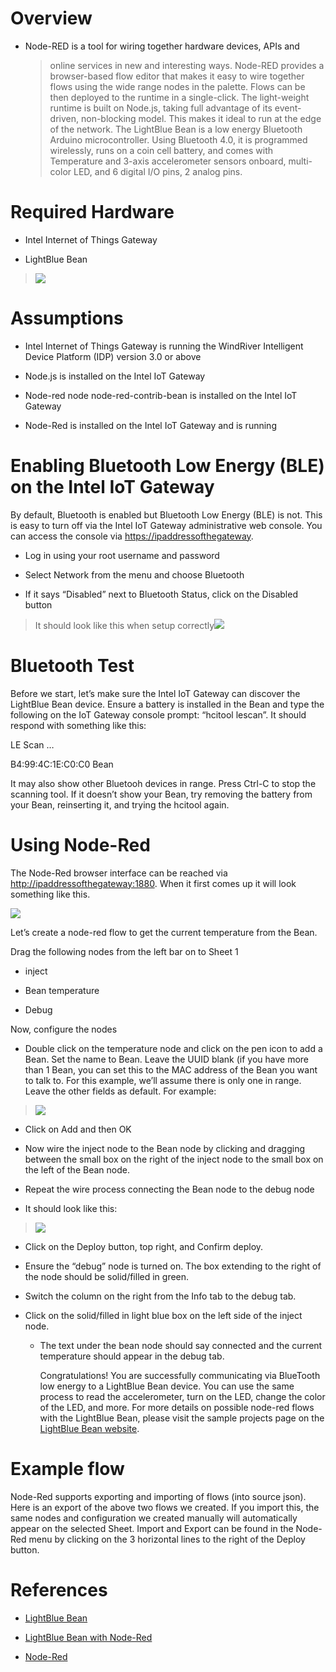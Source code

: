 Overview
========

-   Node-RED is a tool for wiring together hardware devices, APIs and
    > online services in new and interesting ways. Node-RED provides a
    > browser-based flow editor that makes it easy to wire together
    > flows using the wide range nodes in the palette. Flows can be then
    > deployed to the runtime in a single-click. The light-weight
    > runtime is built on Node.js, taking full advantage of its
    > event-driven, non-blocking model. This makes it ideal to run at
    > the edge of the network. The LightBlue Bean is a low energy
    > Bluetooth Arduino microcontroller. Using Bluetooth 4.0, it is
    > programmed wirelessly, runs on a coin cell battery, and comes with
    > Temperature and 3-axis accelerometer sensors onboard, multi-color
    > LED, and 6 digital I/O pins, 2 analog pins.

Required Hardware
=================

-   Intel Internet of Things Gateway

-   LightBlue Bean

> ![](media/image1.png)

Assumptions
===========

-   Intel Internet of Things Gateway is running the WindRiver
    Intelligent Device Platform (IDP) version 3.0 or above

-   Node.js is installed on the Intel IoT Gateway

-   Node-red node node-red-contrib-bean is installed on the Intel IoT
    Gateway

-   Node-Red is installed on the Intel IoT Gateway and is running

Enabling Bluetooth Low Energy (BLE) on the Intel IoT Gateway
============================================================

By default, Bluetooth is enabled but Bluetooth Low Energy (BLE) is not.
This is easy to turn off via the Intel IoT Gateway administrative web
console. You can access the console via <https://ipaddressofthegateway>.

-   Log in using your root username and password

-   Select Network from the menu and choose Bluetooth

-   If it says “Disabled” next to Bluetooth Status, click on the
    Disabled button

> It should look like this when setup correctly![](media/image2.png)

Bluetooth Test
==============

Before we start, let’s make sure the Intel IoT Gateway can discover the
LightBlue Bean device. Ensure a battery is installed in the Bean and
type the following on the IoT Gateway console prompt: “hcitool lescan”.
It should respond with something like this:

LE Scan …

B4:99:4C:1E:C0:C0 Bean

It may also show other Bluetooh devices in range. Press Ctrl-C to stop
the scanning tool. If it doesn’t show your Bean, try removing the
battery from your Bean, reinserting it, and trying the hcitool again.

Using Node-Red
==============

The Node-Red browser interface can be reached via
<http://ipaddressofthegateway:1880>. When it first comes up it will look
something like this.

![](media/image3.png)

Let’s create a node-red flow to get the current temperature from the
Bean.

Drag the following nodes from the left bar on to Sheet 1

-   inject

-   Bean temperature

-   Debug

Now, configure the nodes

-   Double click on the temperature node and click on the pen icon to
    add a Bean. Set the name to Bean. Leave the UUID blank (if you have
    more than 1 Bean, you can set this to the MAC address of the Bean
    you want to talk to. For this example, we’ll assume there is only
    one in range. Leave the other fields as default. For example:

> ![](media/image4.png)

-   Click on Add and then OK

-   Now wire the inject node to the Bean node by clicking and dragging
    between the small box on the right of the inject node to the small
    box on the left of the Bean node.

-   Repeat the wire process connecting the Bean node to the debug node

<!-- -->

-   It should look like this:

> ![](media/image5.png)

-   Click on the Deploy button, top right, and Confirm deploy.

-   Ensure the “debug” node is turned on. The box extending to the right
    of the node should be solid/filled in green.

-   Switch the column on the right from the Info tab to the debug tab.

-   Click on the solid/filled in light blue box on the left side of the
    inject node.

    -   The text under the bean node should say connected and the
        current temperature should appear in the debug tab.

        Congratulations! You are successfully communicating via
        BlueTooth low energy to a LightBlue Bean device. You can use the
        same process to read the accelerometer, turn on the LED, change
        the color of the LED, and more. For more details on possible
        node-red flows with the LightBlue Bean, please visit the sample
        projects page on the [LightBlue Bean
        website](http://legacy.punchthrough.com/bean/node-red-example-projects/).

Example flow
============

Node-Red supports exporting and importing of flows (into source json).
Here is an export of the above two flows we created. If you import this,
the same nodes and configuration we created manually will automatically
appear on the selected Sheet. Import and Export can be found in the
Node-Red menu by clicking on the 3 horizontal lines to the right of the
Deploy button.

References
==========

-   [LightBlue Bean](http://legacy.punchthrough.com/bean/)

-   [LightBlue Bean with
    Node-Red](http://legacy.punchthrough.com/bean/node-red/)

-   [Node-Red](http://nodered.org/)


